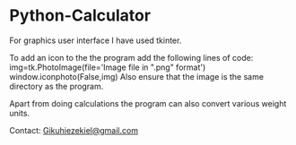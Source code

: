 # Python-Calculator

For graphics user interface I have used tkinter.


To add an icon to the the program add the following lines of code:
  img=tk.PhotoImage(file='Image file in ".png" format')
  window.iconphoto(False,img)
Also ensure that the image is the same directory as the program.

Apart from doing calculations the program can also convert various weight units.

Contact: Gikuhiezekiel@gmail.com
